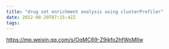 ```yaml
---
title: "drug set enrichment analysis using clusterProfiler"
date: 2022-08-20T07:15:42Z
tags: 
---
```


https://mp.weixin.qq.com/s/OqMC69-Z9jkfo2hfWoMIlw
